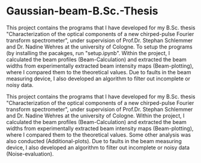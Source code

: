 # Gaussian-beam-B.Sc.-Thesis

This project contains the programs that I have developed for my B.Sc. thesis
"Characterization of the optical components of a new chirped-pulse Fourier transform spectrometer",
under supervision of Prof.Dr. Stephan Schlemmer and Dr. Nadine Wehres at the university of Cologne. 
To setup the programs (by installing the pacakges, run "setup.ipynb". 
Within the project, I calculated the beam profiles (Beam-Calculation) and extracted the beam widths 
from experimentally extracted beam intensity maps (Beam-plotting), where I compared them to the theoretical values. 
Due to faults in the beam measuring device, I also developed an algorithm to filter out incomplete or noisy data.

This project contains the programs that I have developed for my B.Sc. thesis "Characterization of the optical components of a new chirped-pulse Fourier transform spectrometer", under supervision of Prof.Dr. Stephan Schlemmer and Dr. Nadine Wehres at the university of Cologne.  Within the project, I calculated the beam profiles (Beam-Calculation) and extracted the beam widths from experimentally extracted beam intensity maps (Beam-plotting), where I compared them to the theoretical values. Some other analysis was also conducted (Additional-plots). Due to faults in the beam measuring device, I also developed an algorithm to filter out incomplete or noisy data (Noise-evaluation).
